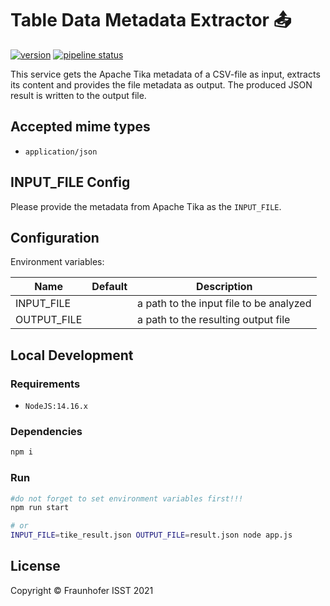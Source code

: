 # Table Data Metadata Extractor 📤

[![version](https://img.shields.io/badge/table--data--metadata--extractor-3.0.0-green)](https://gitlab.cc-asp.fraunhofer.de/diva/faas/table-data-metadata-extractor)
[![pipeline status](https://gitlab.cc-asp.fraunhofer.de/diva/faas/table-data-metadata-extractor/badges/master/pipeline.svg)](https://gitlab.cc-asp.fraunhofer.de/diva/faas/table-data-metadata-extractor/-/commits/master)

This service gets the Apache Tika metadata of a CSV-file as input, extracts its content and provides the file metadata as output. The produced JSON result is written to the output file.

## Accepted mime types

+ `application/json`

## INPUT_FILE Config

Please provide the metadata from Apache Tika as the `INPUT_FILE`.

## Configuration

Environment variables:

| Name | Default | Description |
| --- | --- | --- |
| INPUT_FILE | | a path to the input file to be analyzed |
| OUTPUT_FILE| | a path to the resulting output file |

## Local Development

### Requirements

+ `NodeJS:14.16.x`

### Dependencies

```sh
npm i
```

### Run

```sh
#do not forget to set environment variables first!!!
npm run start

# or
INPUT_FILE=tike_result.json OUTPUT_FILE=result.json node app.js
```

## License

Copyright © Fraunhofer ISST 2021
